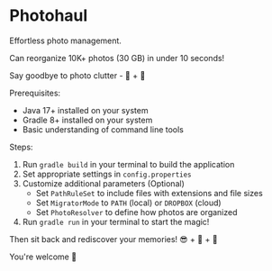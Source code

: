 # Photohaul

Effortless photo management.

Can reorganize 10K+ photos (30 GB) in under 10 seconds!

Say goodbye to photo clutter - 👋 + 🚀

Prerequisites:

- Java 17+ installed on your system
- Gradle 8+ installed on your system
- Basic understanding of command line tools

Steps:

1. Run `gradle build` in your terminal to build the application
2. Set appropriate settings in `config.properties`
3. Customize additional parameters (Optional)
   - Set `PathRuleSet` to include files with extensions and file sizes
   - Set `MigratorMode` to `PATH` (local) or `DROPBOX` (cloud)
   - Set `PhotoResolver` to define how photos are organized
4. Run `gradle run` in your terminal to start the magic!

Then sit back and rediscover your memories! 😎 + 🍹 + 🌴

You're welcome 🙏
